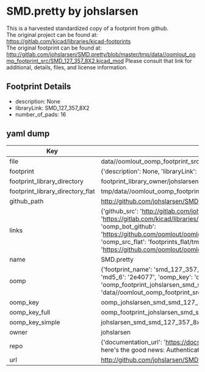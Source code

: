 # SMD.pretty by johslarsen  
This is a harvested standardized copy of a footprint from github.  
The original project can be found at:  
https://gitlab.com/kicad/libraries/kicad-footprints  
The original footprint can be found at:
http://gitlab.com/johslarsen/SMD.pretty/blob/master/tmp/data//oomlout_oomp_footprint_src/SMD_127_357_8X2.kicad_mod
Please consult that link for additional, details, files, and license information.  
## Footprint Details
* description: None  
* libraryLink: SMD_127_357_8X2  
* number_of_pads: 16  
## yaml dump  
| Key | Value |  
| --- | --- |  
| file | data//oomlout_oomp_footprint_src/SMD.pretty/SMD_127_357_8X2.kicad_mod |  
| footprint | {'description': None, 'libraryLink': 'SMD_127_357_8X2', 'number_of_pads': 16} |  
| footprint_library_directory | footprint_library_owner/johslarsen_SMD.pretty |  
| footprint_library_directory_flat | tmp/data//oomlout_oomp_footprint_src/footprints_flat/johslarsen_smd_smd_127_357_8x2/working |  
| github_path | http://github.com/johslarsen/SMD.pretty/blob/master/tmp/data//oomlout_oomp_footprint_src/SMD_127_357_8X2.kicad_mod |  
| links | {'github_src': 'http://gitlab.com/johslarsen/SMD.pretty/blob/master/tmp/data//oomlout_oomp_footprint_src/SMD_127_357_8X2.kicad_mod', 'github_src_repo': 'https://gitlab.com/kicad/libraries/kicad-footprints', 'oomp_bot': 'tmp/data//oomlout_oomp_footprint_src/footprints/johslarsen_smd_smd_127_357_8x2/working', 'oomp_bot_github': 'https://github.com/oomlout/oomlout_oomp_footprint_bot/tree/main/tmp/data//oomlout_oomp_footprint_src/footprints/johslarsen_smd_smd_127_357_8x2/working', 'oomp_src_flat': 'footprints_flat/tmp/data//oomlout_oomp_footprint_src/footprints_flat/johslarsen_smd_smd_127_357_8x2/working', 'oomp_src_flat_github': 'https://github.com/oomlout/oomlout_oomp_footprint_src/tree/main/tmp/data//oomlout_oomp_footprint_src/footprints_flat/johslarsen_smd_smd_127_357_8x2/working'} |  
| name | SMD.pretty |  
| oomp | {'footprint_name': 'smd_127_357_8x2', 'library_name': 'smd', 'md5': '2e407780d2295331000d403290d51d87', 'md5_10': '2e407780d2', 'md5_5': '2e407', 'md5_6': '2e4077', 'oomp_key': 'oomp_johslarsen_smd_smd_127_357_8x2', 'oomp_key_extra': 'oomp_footprint_johslarsen_smd_smd_127_357_8x2', 'oomp_key_full': 'oomp_footprint_johslarsen_smd_smd_127_357_8x2_2e4077', 'oomp_key_simple': 'johslarsen_smd_smd_127_357_8x2', 'original_filename': 'data//oomlout_oomp_footprint_src/SMD.pretty/SMD_127_357_8X2.kicad_mod', 'owner_name': 'johslarsen'} |  
| oomp_key | oomp_johslarsen_smd_smd_127_357_8x2 |  
| oomp_key_full | oomp_footprint_johslarsen_smd_smd_127_357_8x2 |  
| oomp_key_simple | johslarsen_smd_smd_127_357_8x2 |  
| owner | johslarsen |  
| repo | {'documentation_url': 'https://docs.github.com/rest/overview/resources-in-the-rest-api#rate-limiting', 'message': "API rate limit exceeded for 84.66.142.224. (But here's the good news: Authenticated requests get a higher rate limit. Check out the documentation for more details.)"} |  
| url | http://github.com/johslarsen/SMD.pretty |  

